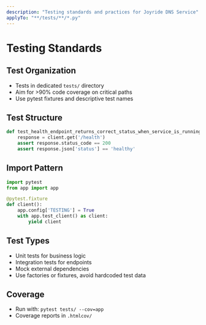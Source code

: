 ```yaml
---
description: "Testing standards and practices for Joyride DNS Service"
applyTo: "**/tests/**/*.py"
---
```


# Testing Standards

## Test Organization
- Tests in dedicated `tests/` directory
- Aim for >90% code coverage on critical paths
- Use pytest fixtures and descriptive test names

## Test Structure
```python
def test_health_endpoint_returns_correct_status_when_service_is_running(client):
    response = client.get('/health')
    assert response.status_code == 200
    assert response.json['status'] == 'healthy'
```

## Import Pattern
```python
import pytest
from app import app

@pytest.fixture
def client():
    app.config['TESTING'] = True
    with app.test_client() as client:
        yield client
```

## Test Types
- Unit tests for business logic
- Integration tests for endpoints
- Mock external dependencies
- Use factories or fixtures, avoid hardcoded test data

## Coverage
- Run with: `pytest tests/ --cov=app`
- Coverage reports in `.htmlcov/`
